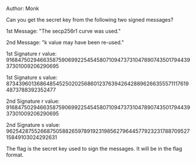 Author: Monk

Can you get the secret key from the following two signed messages?

1st Message: "The secp256r1 curve was used."

2nd Message: "k value may have been re-used."

1st Signature r value: 91684750294663587590699225454580710947373104789074350179443937301009206290695

1st Signature s value: 8734396013686485452502025686012376394264288962663555711176194873788392352477

2nd Signature r value: 91684750294663587590699225454580710947373104789074350179443937301009206290695

2nd Signature s value: 96254287552668750588265978919231985627964457792323178870952715849103024292631

The flag is the secret key used to sign the messages. It will be in the flag format.
